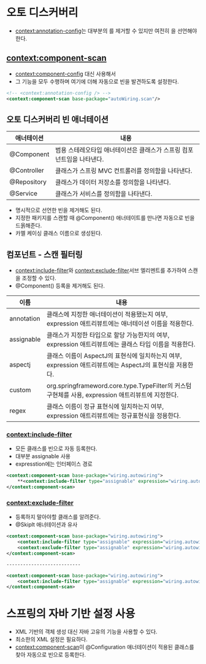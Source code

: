 # 오토 디스커버리

- <context:annotation-config>는 대부분의 <property><construct-arg>를 제거할 수 있지만 여전히 <bean>을 선언해야 한다.

## <context:component-scan>

- <context:component-config> 대신 사용해서
- 그 기능을 모두 수행하며 여기에 더해 자동으로 빈을 발견하도록 설정한다.

```xml
<!-- <context:annotation-config /> -->
<context:component-scan base-package="autoWiring.scan"/>
```

## 오토 디스커버리 빈 애너테이션

| 애너테이션 | 내용 |
| --- | --- |
| @Component | 범용 스테레오타입 애너테이션은 클래스가 스프링 컴포넌트임을 나타낸다. |
| @Controller | 클래스가 스프링 MVC 컨트롤러를 정의함을 나타낸다. |
| @Repository | 클래스가 데이터 저장소를 정의함을 나타낸다. |
| @Service | 클래스가 서비스를 정의함을 나타낸다. |
- 명시적으로 선언한 빈을 제거해도 된다.
- 지정한 패키지를 스캔할 때 @Component() 애너테이트를 만나면 자동으로 빈을 드옭해준다.
- 카멜 케이싱 클래스 이름으로 생성된다.

## 컴포넌트 - 스캔 필터링

- <context:include-filter>와 <context:exclude-filter>서브 엘리멘트를 추가하여 스캔을 조정할 수 있다.
- @Component() 등록을 제거해도 된다.

| 이름 | 내용 |
| --- | --- |
| annotation | 클래스에 지정한 애너테이션이 적용됐는지 여부, expression 애트리뷰트에는 애너테이션 이름을 적용한다. |
| assignable | 클래스가 지정한 타입으로 할당 가능한지의 여부, expression 애트리뷰트에는 클래스 타입 이름을 적용한다. |
| aspectj | 클래스 이름이 AspectJ의 표현식에 일치하는지 여부, expression 애트리뷰트에는 AspectJ의 표현식을 저용한다. |
| custom | org.springframeword.core.type.TypeFilter의 커스텀 구현체를 사용, expression 애트리뷰트에 지정한다. |
| regex | 클래스 이름이 정규 표현식에 일치하는지 여부, expression 애트리뷰트에는 정규표현식을 정용한다. |

### <context:include-filter>

- 모든 클래스를 빈으로 자동 등록한다.
- 대부분 assignable 사용
- expresstion에는 인터페이스 경로

```xml
<context:component-scan base-package="wiring.autowiring">
	**<context:include-filter type="assignable" expression="wiring.autowiring.Instrument"/>**
</context:component-scan>
```

### <context:exclude-filter>

- 등록하지 말아야할 클래스를 알려준다.
- @Skiplt 애너테이션과 유사

```xml
<context:component-scan base-package="wiring.autowiring">
	<context:include-filter type="assignable" expression="wiring.autowiring.Poem"/>
	<context:exclude-filter type="assignable" expression="wiring.autowiring.Flower"/>
</context:component-scan>

---------------------------

<context:component-scan base-package="wiring.autowiring">
	<context:include-filter type="assignable" expression="wiring.autowiring.Instrument"/> <context:exclude-filter type="assignable" expression="wiring.autowiring.SkipIt"/>
</context:component-scan>
```

# 스프링의 자바 기반 설정 사용

- XML 기반의 객체 생성 대신 자바 고유의 기능을 사용할 수 있다.
- 최소한의 XML 설정은 필요하다.
- <context:component-scan>이 @Configuration 애너테이션이 적용된 클래스를 찾아 자동으로 빈으로 등록한다.
